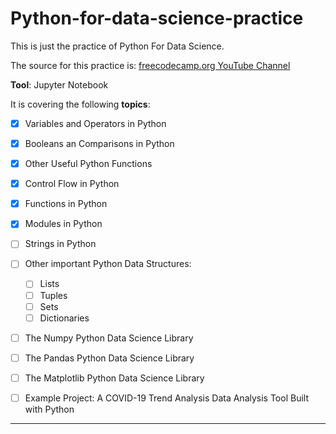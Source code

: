 # Python-for-data-science-practice
This is just the practice of Python For Data Science.

The source for this practice is: [freecodecamp.org YouTube Channel](https://www.youtube.com/watch?v=LHBE6Q9XlzI)


**Tool**: Jupyter Notebook

It is covering the following **topics**:

- [x] Variables and Operators in Python
- [x] Booleans an Comparisons in Python
- [x] Other Useful Python Functions
- [x] Control Flow in Python
- [x] Functions in Python
- [x] Modules in Python
- [ ] Strings in Python
- [ ] Other important Python Data Structures:
  - [ ] Lists
  - [ ] Tuples
  - [ ] Sets
  - [ ] Dictionaries
- [ ] The Numpy Python Data Science Library
- [ ] The Pandas Python Data Science Library
- [ ] The Matplotlib Python Data Science Library
- [ ] Example Project: A COVID-19 Trend Analysis Data Analysis Tool Built with Python


---
